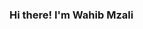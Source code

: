 ### Hi there! I'm Wahib Mzali 

<!--
**whm04/whm04** is a ✨ _special_ ✨ repository because its `README.md` (this file) appears on your GitHub profile.

Here are some ideas to get you started:

- 🔭 I’m a data science student at National school of computer science at Tunisia 
- 🌱 I’m currently learning ...
- 👯 I’m looking to collaborate on ...
- 📫 How to reach me: ...
- 😄 Pronouns: ...
- ⚡ Fun fact: ...
-   Enthusiast in Maching Learning and Artificial Intelligence .
-   
-->
